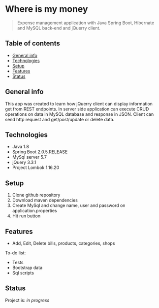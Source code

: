 # Where is my money
> Expense management application with Java Spring Boot, Hibernate and MySQL back-end and jQuerry client.

## Table of contents
* [General info](#general-info)
* [Technologies](#technologies)
* [Setup](#setup)
* [Features](#features)
* [Status](#status)

## General info
This app was created to learn how jQuerry client can display information get from REST endpoints. In server side application can execute CRUD operations on data in MySQL database and response in JSON. Client can send http request and get/post/update or delete data.

## Technologies
* Java 1.8
* Spring Boot 2.0.5.RELEASE
* MySql server 5.7
* jQuery 3.3.1
* Project Lombok 1.16.20

## Setup
1. Clone github repository <br />
2. Download maven dependencies <br />
3. Create MySql and change name, user and password on application.properties <br />
4. Hit run button <br />

## Features
* Add, Edit, Delete bills, products, categories, shops

To-do list:
* Tests
* Bootstrap data
* Sql scripts

## Status
Project is: _in progress_

